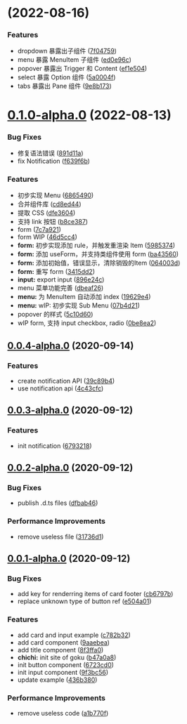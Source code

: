 # [](https://github.com/dragon-ball-p/dragon-ball/compare/v0.1.0-alpha.0...v) (2022-08-16)


### Features

* dropdown 暴露出子组件 ([7f04759](https://github.com/dragon-ball-p/dragon-ball/commit/7f04759fbe90d26765e4a98c2f4c168dfb4fe5e2))
* menu 暴露 MenuItem 子组件 ([ed0e96c](https://github.com/dragon-ball-p/dragon-ball/commit/ed0e96c7b15f4efe87d8741c51f56aadb2c9cda4))
* popover 暴露出 Trigger 和 Content ([ef1e504](https://github.com/dragon-ball-p/dragon-ball/commit/ef1e504931c4ba023650c9ee66ec3c12f1edd717))
* select 暴露 Option 组件 ([5a0004f](https://github.com/dragon-ball-p/dragon-ball/commit/5a0004f048c691a1ad56474d946fea6613e0f8e7))
* tabs 暴露出 Pane 组件 ([9e8b173](https://github.com/dragon-ball-p/dragon-ball/commit/9e8b173a3ca0b3feaa65574c3747aa35026adee3))



# [0.1.0-alpha.0](https://github.com/dragon-ball-p/dragon-ball/compare/v0.0.4-alpha.0...v0.1.0-alpha.0) (2022-08-13)


### Bug Fixes

* 修复语法错误 ([891d11a](https://github.com/dragon-ball-p/dragon-ball/commit/891d11a081b1ab57964a7c3c9cd72421c7678d6f))
* fix Notification ([f639f6b](https://github.com/dragon-ball-p/dragon-ball/commit/f639f6bee86b54069d8df36761cb308906a3cad7))


### Features

* 初步实现 Menu ([6865490](https://github.com/dragon-ball-p/dragon-ball/commit/68654907fe082ceb2409dcb805ac1a79e758e43a))
* 合并组件库 ([cd8ed44](https://github.com/dragon-ball-p/dragon-ball/commit/cd8ed44d99b9345128bbaf37f7a21052fa110fb7))
* 提取 CSS ([dfe3604](https://github.com/dragon-ball-p/dragon-ball/commit/dfe3604d8633730b0ff4dca625c4bf1963de1375))
* 支持 link 按钮 ([b8ce387](https://github.com/dragon-ball-p/dragon-ball/commit/b8ce3875d58cdde59cb503a30ed45940f97d8d11))
* form ([7c7a921](https://github.com/dragon-ball-p/dragon-ball/commit/7c7a9218d6fe8bf9a75bfee95fbfca3853f02504))
* form WIP ([46d5cc4](https://github.com/dragon-ball-p/dragon-ball/commit/46d5cc488f3d88e1c74be62c6a9c36d07e3161c3))
* **form:** 初步实现添加 rule，并触发重渲染 Item ([5985374](https://github.com/dragon-ball-p/dragon-ball/commit/5985374cf2fe171bae15dc013962147d591ab835))
* **form:** 添加 useForm，并支持类组件使用 form ([ba43560](https://github.com/dragon-ball-p/dragon-ball/commit/ba43560e64bf04d1fcb3525fa4e9ab4ac465c886))
* **form:** 添加初始值，错误显示，清除销毁的Item ([064003d](https://github.com/dragon-ball-p/dragon-ball/commit/064003d6035c9cfefcaaba09254f70c547e07b45))
* **form:** 重写 form ([3415dd2](https://github.com/dragon-ball-p/dragon-ball/commit/3415dd2ff1ea007a70dee3ff3e3dec02f535fe69))
* **input:** export input ([896e24c](https://github.com/dragon-ball-p/dragon-ball/commit/896e24c5e76104c3bd8dafe7b4d152748a0db94c))
* menu 菜单功能完善 ([dbeaf26](https://github.com/dragon-ball-p/dragon-ball/commit/dbeaf26a8fc74d448418367635dd8fbeea251ce5))
* **menu:** 为 MenuItem 自动添加 index ([19629e4](https://github.com/dragon-ball-p/dragon-ball/commit/19629e496fc5c8c207d4f1ef92af11b708113028))
* **menu:** wIP: 初步实现 Sub Menu ([07b4d21](https://github.com/dragon-ball-p/dragon-ball/commit/07b4d21a18add2d1929915df9c41b27dd117d52e))
* popover 的样式 ([5c10d60](https://github.com/dragon-ball-p/dragon-ball/commit/5c10d6069fdaacc7f9de1704f694e6411d89b8be))
* wIP form, 支持 input checkbox, radio ([0be8ea2](https://github.com/dragon-ball-p/dragon-ball/commit/0be8ea2dff84c6c81e7104c962c330c292b50275))



## [0.0.4-alpha.0](https://github.com/dragon-ball-p/dragon-ball/compare/v0.0.3-alpha.0...v0.0.4-alpha.0) (2020-09-14)


### Features

* create notification API ([39c89b4](https://github.com/dragon-ball-p/dragon-ball/commit/39c89b4e93fc0f6b24c993186104fd428bccb62a))
* use notification api ([4c43cfc](https://github.com/dragon-ball-p/dragon-ball/commit/4c43cfcd21852ce94dcf6ffa70e9f1bee19888e6))



## [0.0.3-alpha.0](https://github.com/dragon-ball-p/dragon-ball/compare/v0.0.2-alpha.0...v0.0.3-alpha.0) (2020-09-12)


### Features

* init notification ([6793218](https://github.com/dragon-ball-p/dragon-ball/commit/679321864121e3b663ec3b098a3253e7c536083b))



## [0.0.2-alpha.0](https://github.com/dragon-ball-p/dragon-ball/compare/v0.0.1-alpha.0...v0.0.2-alpha.0) (2020-09-12)


### Bug Fixes

* publish .d.ts files ([dfbab46](https://github.com/dragon-ball-p/dragon-ball/commit/dfbab46a262de5966252ef96fc18c2ad5240e27f))


### Performance Improvements

* remove useless file ([31736d1](https://github.com/dragon-ball-p/dragon-ball/commit/31736d17889cd3afa6b003a7fb070e58d5f57060))



## [0.0.1-alpha.0](https://github.com/dragon-ball-p/dragon-ball/compare/6723cd065fa438ea26113bdb8f962840378dab49...v0.0.1-alpha.0) (2020-09-12)


### Bug Fixes

* add key for renderring items of card footer ([cb6797b](https://github.com/dragon-ball-p/dragon-ball/commit/cb6797bbd642313572075d583c7c19fb52d5f54d))
* replace unknown type of button ref ([e504a01](https://github.com/dragon-ball-p/dragon-ball/commit/e504a01ea3cfdf7ae3407a477419084ce4ff70cc))


### Features

* add card and input example ([c782b32](https://github.com/dragon-ball-p/dragon-ball/commit/c782b32de9b8fdbe411b5c9f330e2fa6e2700286))
* add card component ([9aaebea](https://github.com/dragon-ball-p/dragon-ball/commit/9aaebea35651bef88ea14d3ee6ec420200793563))
* add title component ([8f3ffa0](https://github.com/dragon-ball-p/dragon-ball/commit/8f3ffa0bb969fd526a8d6def32bd37d9080ef461))
* **chichi:** init site of goku ([b47a0a8](https://github.com/dragon-ball-p/dragon-ball/commit/b47a0a8dc3738b1409db132cf3c954f46e497ade))
* init button component ([6723cd0](https://github.com/dragon-ball-p/dragon-ball/commit/6723cd065fa438ea26113bdb8f962840378dab49))
* init input component ([9f3bc56](https://github.com/dragon-ball-p/dragon-ball/commit/9f3bc567a4587160bb5f419d91650b559f86798b))
* update example ([436b380](https://github.com/dragon-ball-p/dragon-ball/commit/436b3805f99cc06fe582fa2440cfad81f4676ae0))


### Performance Improvements

* remove useless code ([a1b770f](https://github.com/dragon-ball-p/dragon-ball/commit/a1b770f8974d3f88f11c1aeb9bb97f3792c4a397))



